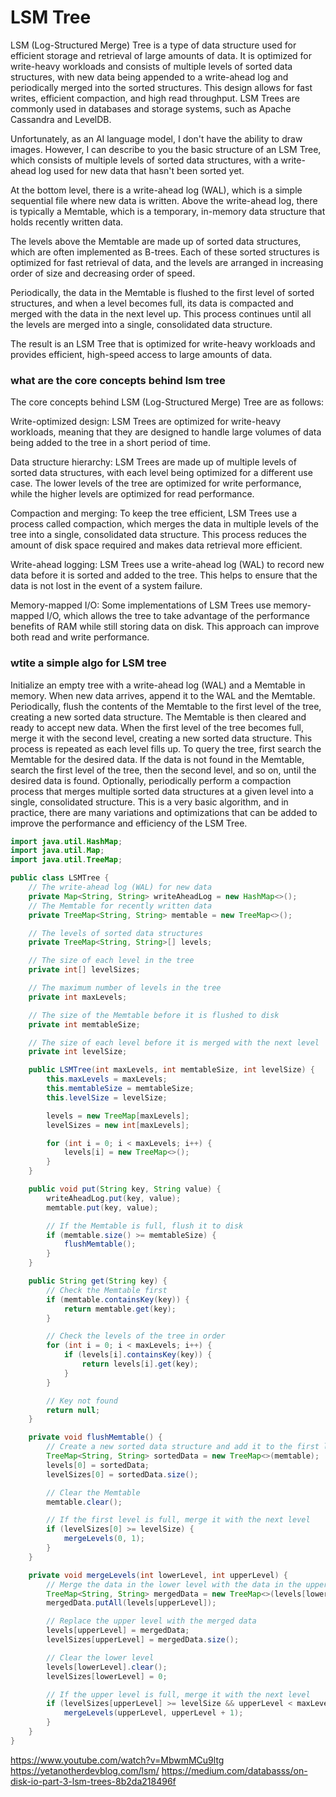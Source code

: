 # LSM Tree

LSM (Log-Structured Merge) Tree is a type of data structure used for efficient storage and retrieval of large amounts of data. It is optimized for write-heavy workloads and consists of multiple levels of sorted data structures, with new data being appended to a write-ahead log and periodically merged into the sorted structures. This design allows for fast writes, efficient compaction, and high read throughput. LSM Trees are commonly used in databases and storage systems, such as Apache Cassandra and LevelDB.

Unfortunately, as an AI language model, I don't have the ability to draw images. However, I can describe to you the basic structure of an LSM Tree, which consists of multiple levels of sorted data structures, with a write-ahead log used for new data that hasn't been sorted yet.

At the bottom level, there is a write-ahead log (WAL), which is a simple sequential file where new data is written. Above the write-ahead log, there is typically a Memtable, which is a temporary, in-memory data structure that holds recently written data.

The levels above the Memtable are made up of sorted data structures, which are often implemented as B-trees. Each of these sorted structures is optimized for fast retrieval of data, and the levels are arranged in increasing order of size and decreasing order of speed.

Periodically, the data in the Memtable is flushed to the first level of sorted structures, and when a level becomes full, its data is compacted and merged with the data in the next level up. This process continues until all the levels are merged into a single, consolidated data structure.

The result is an LSM Tree that is optimized for write-heavy workloads and provides efficient, high-speed access to large amounts of data.


### what are the core concepts behind lsm tree

The core concepts behind LSM (Log-Structured Merge) Tree are as follows:

Write-optimized design: LSM Trees are optimized for write-heavy workloads, meaning that they are designed to handle large volumes of data being added to the tree in a short period of time.

Data structure hierarchy: LSM Trees are made up of multiple levels of sorted data structures, with each level being optimized for a different use case. The lower levels of the tree are optimized for write performance, while the higher levels are optimized for read performance.

Compaction and merging: To keep the tree efficient, LSM Trees use a process called compaction, which merges the data in multiple levels of the tree into a single, consolidated data structure. This process reduces the amount of disk space required and makes data retrieval more efficient.

Write-ahead logging: LSM Trees use a write-ahead log (WAL) to record new data before it is sorted and added to the tree. This helps to ensure that the data is not lost in the event of a system failure.

Memory-mapped I/O: Some implementations of LSM Trees use memory-mapped I/O, which allows the tree to take advantage of the performance benefits of RAM while still storing data on disk. This approach can improve both read and write performance.

### wtite a simple algo for LSM tree

Initialize an empty tree with a write-ahead log (WAL) and a Memtable in memory.
When new data arrives, append it to the WAL and the Memtable.
Periodically, flush the contents of the Memtable to the first level of the tree, creating a new sorted data structure. The Memtable is then cleared and ready to accept new data.
When the first level of the tree becomes full, merge it with the second level, creating a new sorted data structure. This process is repeated as each level fills up.
To query the tree, first search the Memtable for the desired data. If the data is not found in the Memtable, search the first level of the tree, then the second level, and so on, until the desired data is found.
Optionally, periodically perform a compaction process that merges multiple sorted data structures at a given level into a single, consolidated structure.
This is a very basic algorithm, and in practice, there are many variations and optimizations that can be added to improve the performance and efficiency of the LSM Tree.

````java
import java.util.HashMap;
import java.util.Map;
import java.util.TreeMap;

public class LSMTree {
    // The write-ahead log (WAL) for new data
    private Map<String, String> writeAheadLog = new HashMap<>();
    // The Memtable for recently written data
    private TreeMap<String, String> memtable = new TreeMap<>();

    // The levels of sorted data structures
    private TreeMap<String, String>[] levels;

    // The size of each level in the tree
    private int[] levelSizes;

    // The maximum number of levels in the tree
    private int maxLevels;

    // The size of the Memtable before it is flushed to disk
    private int memtableSize;

    // The size of each level before it is merged with the next level
    private int levelSize;

    public LSMTree(int maxLevels, int memtableSize, int levelSize) {
        this.maxLevels = maxLevels;
        this.memtableSize = memtableSize;
        this.levelSize = levelSize;

        levels = new TreeMap[maxLevels];
        levelSizes = new int[maxLevels];

        for (int i = 0; i < maxLevels; i++) {
            levels[i] = new TreeMap<>();
        }
    }

    public void put(String key, String value) {
        writeAheadLog.put(key, value);
        memtable.put(key, value);

        // If the Memtable is full, flush it to disk
        if (memtable.size() >= memtableSize) {
            flushMemtable();
        }
    }

    public String get(String key) {
        // Check the Memtable first
        if (memtable.containsKey(key)) {
            return memtable.get(key);
        }

        // Check the levels of the tree in order
        for (int i = 0; i < maxLevels; i++) {
            if (levels[i].containsKey(key)) {
                return levels[i].get(key);
            }
        }

        // Key not found
        return null;
    }

    private void flushMemtable() {
        // Create a new sorted data structure and add it to the first level of the tree
        TreeMap<String, String> sortedData = new TreeMap<>(memtable);
        levels[0] = sortedData;
        levelSizes[0] = sortedData.size();

        // Clear the Memtable
        memtable.clear();

        // If the first level is full, merge it with the next level
        if (levelSizes[0] >= levelSize) {
            mergeLevels(0, 1);
        }
    }

    private void mergeLevels(int lowerLevel, int upperLevel) {
        // Merge the data in the lower level with the data in the upper level
        TreeMap<String, String> mergedData = new TreeMap<>(levels[lowerLevel]);
        mergedData.putAll(levels[upperLevel]);

        // Replace the upper level with the merged data
        levels[upperLevel] = mergedData;
        levelSizes[upperLevel] = mergedData.size();

        // Clear the lower level
        levels[lowerLevel].clear();
        levelSizes[lowerLevel] = 0;

        // If the upper level is full, merge it with the next level
        if (levelSizes[upperLevel] >= levelSize && upperLevel < maxLevels - 1) {
            mergeLevels(upperLevel, upperLevel + 1);
        }
    }
}

````


https://www.youtube.com/watch?v=MbwmMCu9ltg
https://yetanotherdevblog.com/lsm/ 
https://medium.com/databasss/on-disk-io-part-3-lsm-trees-8b2da218496f
